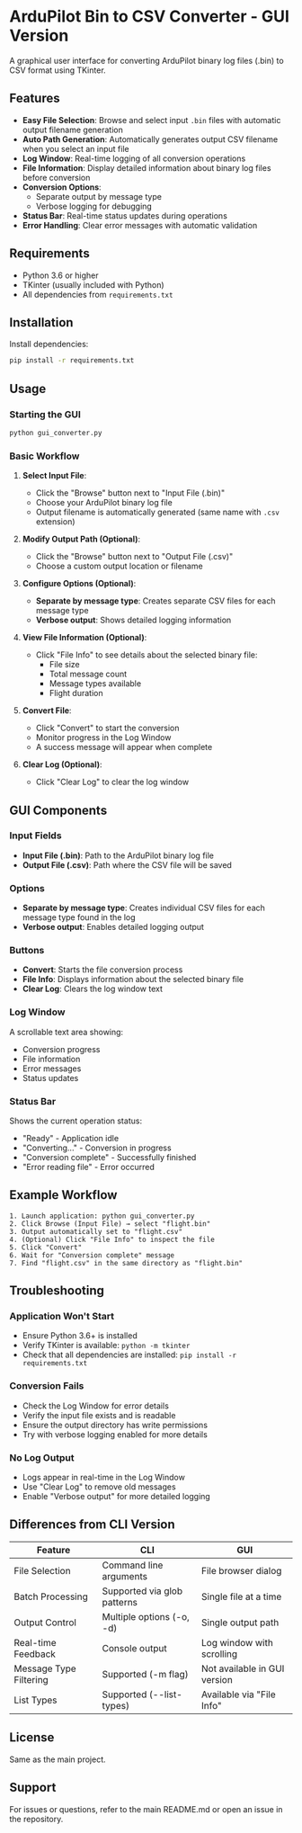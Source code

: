 # ArduPilot Bin to CSV Converter - GUI Version

A graphical user interface for converting ArduPilot binary log files (.bin) to CSV format using TKinter.

## Features

- **Easy File Selection**: Browse and select input `.bin` files with automatic output filename generation
- **Auto Path Generation**: Automatically generates output CSV filename when you select an input file
- **Log Window**: Real-time logging of all conversion operations
- **File Information**: Display detailed information about binary log files before conversion
- **Conversion Options**:
  - Separate output by message type
  - Verbose logging for debugging
- **Status Bar**: Real-time status updates during operations
- **Error Handling**: Clear error messages with automatic validation

## Requirements

- Python 3.6 or higher
- TKinter (usually included with Python)
- All dependencies from `requirements.txt`

## Installation

Install dependencies:
```bash
pip install -r requirements.txt
```

## Usage

### Starting the GUI

```bash
python gui_converter.py
```

### Basic Workflow

1. **Select Input File**:
   - Click the "Browse" button next to "Input File (.bin)"
   - Choose your ArduPilot binary log file
   - Output filename is automatically generated (same name with `.csv` extension)

2. **Modify Output Path (Optional)**:
   - Click the "Browse" button next to "Output File (.csv)"
   - Choose a custom output location or filename

3. **Configure Options (Optional)**:
   - **Separate by message type**: Creates separate CSV files for each message type
   - **Verbose output**: Shows detailed logging information

4. **View File Information (Optional)**:
   - Click "File Info" to see details about the selected binary file:
     - File size
     - Total message count
     - Message types available
     - Flight duration

5. **Convert File**:
   - Click "Convert" to start the conversion
   - Monitor progress in the Log Window
   - A success message will appear when complete

6. **Clear Log (Optional)**:
   - Click "Clear Log" to clear the log window

## GUI Components

### Input Fields

- **Input File (.bin)**: Path to the ArduPilot binary log file
- **Output File (.csv)**: Path where the CSV file will be saved

### Options

- **Separate by message type**: Creates individual CSV files for each message type found in the log
- **Verbose output**: Enables detailed logging output

### Buttons

- **Convert**: Starts the file conversion process
- **File Info**: Displays information about the selected binary file
- **Clear Log**: Clears the log window text

### Log Window

A scrollable text area showing:
- Conversion progress
- File information
- Error messages
- Status updates

### Status Bar

Shows the current operation status:
- "Ready" - Application idle
- "Converting..." - Conversion in progress
- "Conversion complete" - Successfully finished
- "Error reading file" - Error occurred

## Example Workflow

```
1. Launch application: python gui_converter.py
2. Click Browse (Input File) → select "flight.bin"
3. Output automatically set to "flight.csv"
4. (Optional) Click "File Info" to inspect the file
5. Click "Convert"
6. Wait for "Conversion complete" message
7. Find "flight.csv" in the same directory as "flight.bin"
```

## Troubleshooting

### Application Won't Start
- Ensure Python 3.6+ is installed
- Verify TKinter is available: `python -m tkinter`
- Check that all dependencies are installed: `pip install -r requirements.txt`

### Conversion Fails
- Check the Log Window for error details
- Verify the input file exists and is readable
- Ensure the output directory has write permissions
- Try with verbose logging enabled for more details

### No Log Output
- Logs appear in real-time in the Log Window
- Use "Clear Log" to remove old messages
- Enable "Verbose output" for more detailed logging

## Differences from CLI Version

| Feature | CLI | GUI |
|---------|-----|-----|
| File Selection | Command line arguments | File browser dialog |
| Batch Processing | Supported via glob patterns | Single file at a time |
| Output Control | Multiple options (-o, -d) | Single output path |
| Real-time Feedback | Console output | Log window with scrolling |
| Message Type Filtering | Supported (-m flag) | Not available in GUI version |
| List Types | Supported (--list-types) | Available via "File Info" |

## License

Same as the main project.

## Support

For issues or questions, refer to the main README.md or open an issue in the repository.
